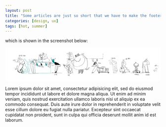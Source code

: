 ```yaml
---
layout: post
title: "Some articles are just so short that we have to make the footer stick"
categories: [design, ux]
tags: [hot, summer]
---
```



which is shown in the screenshot below:

![My helpful screenshot](/assets/screenshot.png)


Lorem ipsum dolor sit amet, consectetur adipisicing elit, sed do eiusmod tempor incididunt ut labore et dolore magna aliqua. Ut enim ad minim veniam, quis nostrud exercitation ullamco laboris nisi ut aliquip ex ea commodo consequat. Duis aute irure dolor in reprehenderit in voluptate velit esse cillum dolore eu fugiat nulla pariatur. Excepteur sint occaecat cupidatat non proident, sunt in culpa qui officia deserunt mollit anim id est laborum.
